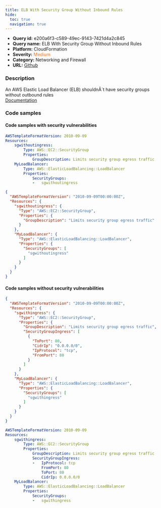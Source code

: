 ```yaml
---
title: ELB With Security Group Without Inbound Rules
hide:
  toc: true
  navigation: true
---
```


<style>
  .highlight .hll {
    background-color: #ff171742;
  }
  .md-content {
    max-width: 1100px;
    margin: 0 auto;
  }
</style>

-   **Query id:** e200a6f3-c589-49ec-9143-7421d4a2c845
-   **Query name:** ELB With Security Group Without Inbound Rules
-   **Platform:** CloudFormation
-   **Severity:** <span style="color:#ff7213">Medium</span>
-   **Category:** Networking and Firewall
-   **URL:** [Github](https://github.com/Checkmarx/kics/tree/master/assets/queries/cloudFormation/aws/elb_with_security_group_without_inbound_rules)

### Description
An AWS Elastic Load Balancer (ELB) shouldnÂ´t have security groups without outbound rules<br>
[Documentation](https://docs.aws.amazon.com/AWSCloudFormation/latest/UserGuide/aws-properties-ec2-security-group.html#cfn-ec2-securitygroup-securitygroupingress)

### Code samples
#### Code samples with security vulnerabilities
```yaml title="Positive test num. 1 - yaml file" hl_lines="5"
AWSTemplateFormatVersion: 2010-09-09
Resources:
    sgwithoutingress:
        Type: AWS::EC2::SecurityGroup
        Properties:
            GroupDescription: Limits security group egress traffic
    MyLoadBalancer:
        Type: AWS::ElasticLoadBalancing::LoadBalancer
        Properties:
            SecurityGroups:
            -   sgwithoutingress
```
```json title="Positive test num. 2 - json file" hl_lines="6"
{
  "AWSTemplateFormatVersion": "2010-09-09T00:00:00Z",
  "Resources": {
    "sgwithoutingress": {
      "Type": "AWS::EC2::SecurityGroup",
      "Properties": {
        "GroupDescription": "Limits security group egress traffic"
      }
    },
    "MyLoadBalancer": {
      "Type": "AWS::ElasticLoadBalancing::LoadBalancer",
      "Properties": {
        "SecurityGroups": [
          "sgwithoutingress"
        ]
      }
    }
  }
}

```


#### Code samples without security vulnerabilities
```json title="Negative test num. 1 - json file"
{
  "AWSTemplateFormatVersion": "2010-09-09T00:00:00Z",
  "Resources": {
    "sgwithingress": {
      "Type": "AWS::EC2::SecurityGroup",
      "Properties": {
        "GroupDescription": "Limits security group egress traffic",
        "SecurityGroupIngress": [
          {
            "ToPort": 80,
            "CidrIp": "0.0.0.0/0",
            "IpProtocol": "tcp",
            "FromPort": 80
          }
        ]
      }
    },
    "MyLoadBalancer": {
      "Type": "AWS::ElasticLoadBalancing::LoadBalancer",
      "Properties": {
        "SecurityGroups": [
          "sgwithingress"
        ]
      }
    }
  }
}

```
```yaml title="Negative test num. 2 - yaml file"
AWSTemplateFormatVersion: 2010-09-09
Resources:
    sgwithingress:
        Type: AWS::EC2::SecurityGroup
        Properties:
            GroupDescription: Limits security group egress traffic
            SecurityGroupIngress:
            -   IpProtocol: tcp
                FromPort: 80
                ToPort: 80
                CidrIp: 0.0.0.0/0
    MyLoadBalancer:
        Type: AWS::ElasticLoadBalancing::LoadBalancer
        Properties:
            SecurityGroups:
            -   sgwithingress
```
